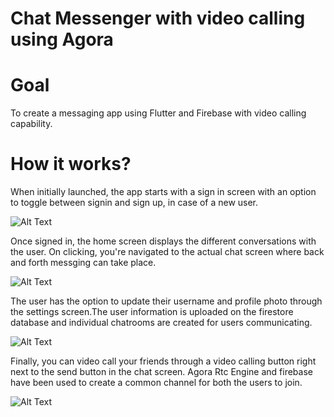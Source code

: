 # Chat Messenger with video calling using Agora

# Goal
To create a messaging app using Flutter and Firebase with video calling capability.

# How it works?
When initially launched, the app starts with a sign in screen with an option to toggle between signin and sign up, in case of a new user.

![Alt Text](https://media.giphy.com/media/GmCV7JrbQ8gdlDdNr3/giphy.gif)

Once signed in, the home screen displays the different conversations with the user. On clicking, you're navigated to the actual chat screen where back and forth messging can take place.

![Alt Text](https://media.giphy.com/media/LRqiDeMqVl5pRWScO4/giphy.gif)

The user has the option to update their username and profile photo through the settings screen.The user information is uploaded on the firestore database and individual chatrooms are created for users communicating.

![Alt Text](https://media.giphy.com/media/WukCIby67QnKByhmi3/giphy.gif)

Finally, you can video call your friends through a video calling button right next to the send button in the chat screen. Agora Rtc Engine and firebase have been used to create a common channel for both the users to join.

![Alt Text](https://media.giphy.com/media/i3KoMXd0d2rxATkSQv/giphy.gif)




